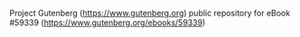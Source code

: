 Project Gutenberg (https://www.gutenberg.org) public repository for
eBook #59339 (https://www.gutenberg.org/ebooks/59339)
